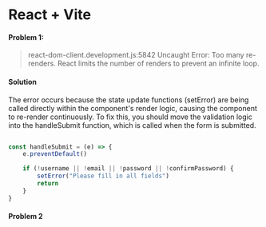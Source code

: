 # React + Vite



#### Problem 1: 


> react-dom-client.development.js:5842 Uncaught Error: Too many re-renders. React limits the number of renders to prevent an infinite loop.


#### Solution

The error occurs because the state update functions (setError) are being called directly within the component's render logic, causing the component to re-render continuously. To fix this, you should move the validation logic into the handleSubmit function, which is called when the form is submitted.

```javascript

const handleSubmit = (e) => {
    e.preventDefault()

    if (!username || !email || !password || !confirmPassword) {
        setError("Please fill in all fields")
        return
    }
}
```


#### Problem 2

